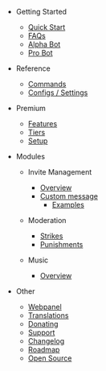 - Getting Started

  - [Quick Start](/hu/getting-started/quick-start.md)
  - [FAQs](/hu/getting-started/faq.md)
  - [Alpha Bot](/hu/getting-started/alpha.md)
  - [Pro Bot](/hu/getting-started/pro.md)

- Reference

  - [Commands](/hu/reference/commands.md)
  - [Configs / Settings](/hu/reference/settings.md)

- Premium

  - [Features](/hu/premium/features.md)
  - [Tiers](/hu/premium/tiers.md)
  - [Setup](/hu/premium/setup.md)

- Modules

  - Invite Management

    - [Overview](/hu/modules/invites/overview.md)
    - [Custom message](/hu/modules/invites/custom-messages.md)
      - [Examples](/hu/modules/invites/examples.md)

  - Moderation

    - [Strikes](/hu/modules/moderation/strikes.md)
    - [Punishments](/hu/modules/moderation/punishments.md)

  - Music

    - [Overview](/hu/modules/music/overview.md)

- Other

  - [Webpanel](/hu/other/webpanel.md)
  - [Translations](/hu/other/translations.md)
  - [Donating](/hu/other/donating.md)
  - [Support](/hu/other/support.md)
  - [Changelog](/hu/other/changelog.md)
  - [Roadmap](/hu/other/roadmap.md)
  - [Open Source](/hu/other/open-source.md)
